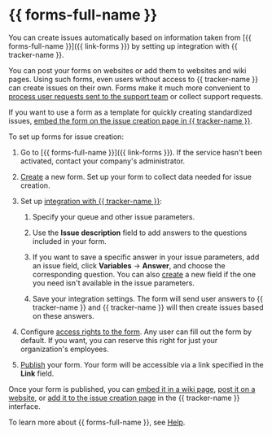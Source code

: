 # {{ forms-full-name }}

You can create issues automatically based on information taken from [{{ forms-full-name }}]({{ link-forms }}) by setting up integration with {{ tracker-name }}.

You can post your forms on websites or add them to websites and wiki pages. Using such forms, even users without access to {{ tracker-name }} can create issues on their own. Forms make it much more convenient to [process user requests sent to the support team](../support-process-mail-forms.md) or collect support requests.

If you want to use a form as a template for quickly creating standardized issues, [embed the form on the issue creation page in {{ tracker-name }}](attach-form.md).

To set up forms for issue creation:

1. Go to [{{ forms-full-name }}]({{ link-forms }}). If the service hasn't been activated, contact your company's administrator.

1. [Create](../../forms/new-form.md) a new form.
Set up your form to collect data needed for issue creation.

1. Set up [integration with {{ tracker-name }}](../../forms/create-task.md):

    1. Specify your queue and other issue parameters.

    1. Use the **Issue description** field to add answers to the questions included in your form.

    1. If you want to save a specific answer in your issue parameters, add an issue field, click **Variables** → **Answer**, and choose the corresponding question.
You can also [create](../user/create-param.md) a new field if the one you need isn't available in the issue parameters.

    1. Save your integration settings.
The form will send user answers to {{ tracker-name }} and {{ tracker-name }} will then create issues based on these answers.



1. Configure [access rights to the form](../../forms/restrictions.md#restrictions__sec_access).
Any user can fill out the form by default. If you want, you can reserve this right for just your organization's employees.


1. [Publish](../../forms/publish.md) your form. Your form will be accessible via a link specified in the **Link** field.

Once your form is published, you can [embed it in a wiki page](../../forms/publish.md#section_xvx_g2c_tbb), [post it on a website](../../forms/publish.md#section_c21_gdb_42b), or [add it to the issue creation page](../manager/attach-form.md) in the {{ tracker-name }} interface.

To learn more about {{ forms-full-name }}, see [Help](../../forms).


